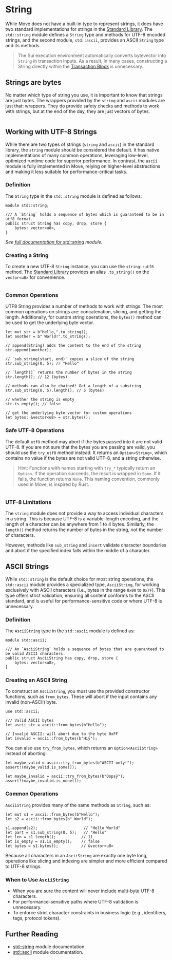 # String

While Move does not have a built-in type to represent strings, it does have two standard
implementations for strings in the [Standard Library](./standard-library). The `std::string` module
defines a `String` type and methods for UTF-8 encoded strings, and the second module, `std::ascii`,
provides an ASCII `String` type and its methods.

> The Sui execution environment automatically converts bytevector into `String` in transaction
> inputs. As a result, in many cases, constructing a String directly within the
> [Transaction Block](./../concepts/what-is-a-transaction) is unnecessary.

<!--

## Bytestring Literal

TODO:

- reference vector
- reference literals - [Expression](./expression#literals)

-->

## Strings are bytes

No matter which type of string you use, it is important to know that strings are just bytes. The
wrappers provided by the `string` and `ascii` modules are just that: wrappers. They do provide
safety checks and methods to work with strings, but at the end of the day, they are just vectors of
bytes.

```move file=packages/samples/sources/move-basics/string.move anchor=custom

```

## Working with UTF-8 Strings

While there are two types of strings (`string` and `ascii`) in the standard library, the `string`
module should be considered the default. It has native implementations of many common operations,
leveraging low-level, optimized runtime code for superior performance. In contrast, the `ascii`
module is fully implemented in Move, relying on higher-level abstractions and making it less
suitable for performance-critical tasks.

### Definition

The `String` type in the `std::string` module is defined as follows:

```move
module std::string;

/// A `String` holds a sequence of bytes which is guaranteed to be in utf8 format.
public struct String has copy, drop, store {
    bytes: vector<u8>,
}
```

_See [full documentation for std::string][string-stdlib] module._

### Creating a String

To create a new UTF-8 `String` instance, you can use the `string::utf8` method. The
[Standard Library](./standard-library) provides an alias `.to_string()` on the `vector<u8>` for
convenience.

```move file=packages/samples/sources/move-basics/string.move anchor=utf8

```

### Common Operations

UTF8 String provides a number of methods to work with strings. The most common operations on strings
are: concatenation, slicing, and getting the length. Additionally, for custom string operations, the
`bytes()` method can be used to get the underlying byte vector.

```move
let mut str = b"Hello,".to_string();
let another = b" World!".to_string();

// append(String) adds the content to the end of the string
str.append(another);

// `sub_string(start, end)` copies a slice of the string
str.sub_string(0, 5); // "Hello"

// `length()` returns the number of bytes in the string
str.length(); // 12 (bytes)

// methods can also be chained! Get a length of a substring
str.sub_string(0, 5).length(); // 5 (bytes)

// whether the string is empty
str.is_empty(); // false

// get the underlying byte vector for custom operations
let bytes: &vector<u8> = str.bytes();
```

### Safe UTF-8 Operations

The default `utf8` method may abort if the bytes passed into it are not valid UTF-8. If you are not
sure that the bytes you are passing are valid, you should use the `try_utf8` method instead. It
returns an `Option<String>`, which contains no value if the bytes are not valid UTF-8, and a string
otherwise.

> Hint: Functions with names starting with `try_*` typically return an `Option`. If the operation
> succeeds, the result is wrapped in `Some`. If it fails, the function returns `None`. This naming
> convention, commonly used in Move, is inspired by Rust.

```move file=packages/samples/sources/move-basics/string.move anchor=safe_utf8

```

### UTF-8 Limitations

The `string` module does not provide a way to access individual characters in a string. This is
because UTF-8 is a variable-length encoding, and the length of a character can be anywhere from 1 to
4 bytes. Similarly, the `length()` method returns the number of bytes in the string, not the number
of characters.

However, methods like `sub_string` and `insert` validate character boundaries and abort if the
specified index falls within the middle of a character.

## ASCII Strings

While `std::string` is the default choice for most string operations, the `std::ascii` module provides a specialized type, `AsciiString`, for working exclusively with ASCII characters (i.e., bytes in the range `0x00` to `0x7F`). This type offers strict validation, ensuring all content conforms to the ASCII standard, and is useful for performance-sensitive code or where UTF-8 is unnecessary.

### Definition

The `AsciiString` type in the `std::ascii` module is defined as:

```move
module std::ascii;

/// An `AsciiString` holds a sequence of bytes that are guaranteed to be valid ASCII characters.
public struct AsciiString has copy, drop, store {
    bytes: vector<u8>,
}
```

### Creating an ASCII String

To construct an `AsciiString`, you must use the provided constructor functions, such as `from_bytes`. These will abort if the input contains any invalid (non-ASCII) byte.

```move
use std::ascii;

/// Valid ASCII bytes
let ascii_str = ascii::from_bytes(b"Hello");

// Invalid ASCII: will abort due to the byte 0xFF
let invalid = ascii::from_bytes(b"Hiÿ");
```

You can also use `try_from_bytes`, which returns an `Option<AsciiString>` instead of aborting:

```move
let maybe_valid = ascii::try_from_bytes(b"ASCII only!");
assert!(maybe_valid.is_some());

let maybe_invalid = ascii::try_from_bytes(b"Oopsÿ");
assert!(maybe_invalid.is_none());
```

### Common Operations

`AsciiString` provides many of the same methods as `String`, such as:

```move
let mut s1 = ascii::from_bytes(b"Hello");
let s2 = ascii::from_bytes(b" World");

s1.append(s2);                    // "Hello World"
let part = s1.sub_string(0, 5);   // "Hello"
let len = s1.length();           // 11
let is_empty = s1.is_empty();    // false
let bytes = s1.bytes();          // &vector<u8>
```

Because all characters in an `AsciiString` are exactly one byte long, operations like slicing and indexing are simpler and more efficient compared to UTF-8 strings.

### When to Use `AsciiString`

- When you are sure the content will never include multi-byte UTF-8 characters.
- For performance-sensitive paths where UTF-8 validation is unnecessary.
- To enforce strict character constraints in business logic (e.g., identifiers, tags, protocol tokens).


## Further Reading

- [std::string][string-stdlib] module documentation.
- [std::ascii][ascii-stdlib] module documentation.

[enum-reference]: /reference/enums.html
[string-stdlib]: https://docs.sui.io/references/framework/std/string
[ascii-stdlib]: https://docs.sui.io/references/framework/std/ascii
